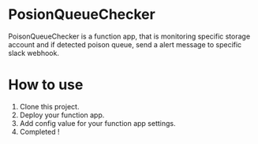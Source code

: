 # PosionQueueChecker
PoisonQueueChecker is a function app, that is monitoring specific storage account and if detected poison queue, send a alert message to specific slack webhook.

# How to use

1. Clone this project.
2. Deploy your function app.
3. Add config value for your function app settings.
4. Completed !
